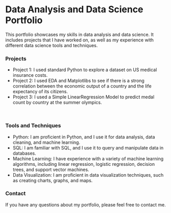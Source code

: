 # Data Analysis and Data Science Portfolio

This portfolio showcases my skills in data analysis and data science. It includes projects that I have worked on, as well as my experience with different data science tools and techniques.

### Projects
+ Project 1: I used standard Python to explore a dataset on US medical insurance costs.
+ Project 2: I used EDA and Matplotlibs to see if there is a strong correlation between the economic output of a country and the life expectancy of its citizens.
+ Project 3: I used a Simple LinearRegression Model to predict medal count by country at the summer olympics.
<br>

### Tools and Techniques
+ Python: I am proficient in Python, and I use it for data analysis, data cleaning, and machine learning.
+ SQL: I am familiar with SQL, and I use it to query and manipulate data in databases.
+ Machine Learning: I have experience with a variety of machine learning algorithms, including linear regression, logistic regression, decision trees, and support vector machines.
+ Data Visualization: I am proficient in data visualization techniques, such as creating charts, graphs, and maps.


### Contact
If you have any questions about my portfolio, please feel free to contact me.

